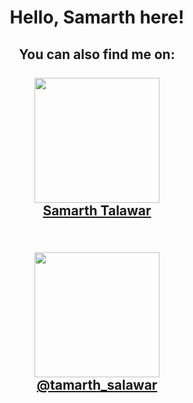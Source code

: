 <h1 align = "center">Hello, Samarth here!<br>
</h1>
<h2 align = "center">
You can also find me on: <br> <br>
	<a href = "http://www.linkedin.com/in/samarth-talawar-1a4323369">
	<img src = "https://cdn-icons-png.freepik.com/512/2496/2496097.png" height = "200"> <br>
	Samarth Talawar
	</a>
	<br> <br>
	
</h2>
<h2 align = "center">
	<a  href = "https://www.instagram.com/tamarth_salawar/"> 
	<img src = "https://miro.medium.com/max/5363/1*V7GYJQ_4lykfDzOf9q17eA.jpeg" height = "200"> <br>
	@tamarth_salawar
	</a> 
	<br> <br>
	
</h2>
